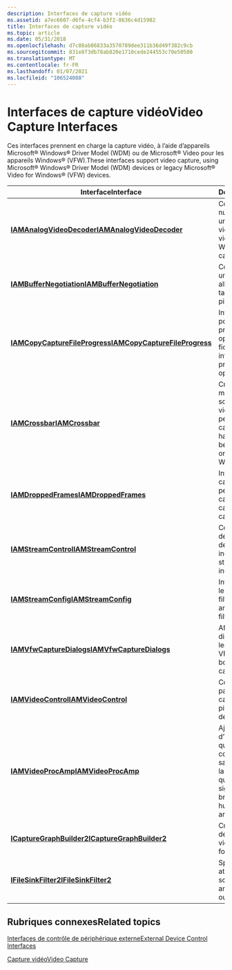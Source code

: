 ```yaml
---
description: Interfaces de capture vidéo
ms.assetid: a7ec6607-d6fe-4cf4-b3f2-8636c4d15982
title: Interfaces de capture vidéo
ms.topic: article
ms.date: 05/31/2018
ms.openlocfilehash: d7c88ab86833a3570789dee311b36d49f382c9cb
ms.sourcegitcommit: 831e8f3db78ab820e1710cede244553c70e50500
ms.translationtype: MT
ms.contentlocale: fr-FR
ms.lasthandoff: 01/07/2021
ms.locfileid: "106524088"
---
```

# <a name="video-capture-interfaces"></a><span data-ttu-id="e0bfc-103">Interfaces de capture vidéo</span><span class="sxs-lookup"><span data-stu-id="e0bfc-103">Video Capture Interfaces</span></span>

<span data-ttu-id="e0bfc-104">Ces interfaces prennent en charge la capture vidéo, à l’aide d’appareils Microsoft® Windows® Driver Model (WDM) ou de Microsoft® Video pour les appareils Windows® (VFW).</span><span class="sxs-lookup"><span data-stu-id="e0bfc-104">These interfaces support video capture, using Microsoft® Windows® Driver Model (WDM) devices or legacy Microsoft® Video for Windows® (VFW) devices.</span></span>



| <span data-ttu-id="e0bfc-105">Interface</span><span class="sxs-lookup"><span data-stu-id="e0bfc-105">Interface</span></span>                                                        | <span data-ttu-id="e0bfc-106">Description</span><span class="sxs-lookup"><span data-stu-id="e0bfc-106">Description</span></span>                                                                                                  |
|------------------------------------------------------------------|--------------------------------------------------------------------------------------------------------------|
| [<span data-ttu-id="e0bfc-107">**IAMAnalogVideoDecoder**</span><span class="sxs-lookup"><span data-stu-id="e0bfc-107">**IAMAnalogVideoDecoder**</span></span>](/windows/desktop/api/Strmif/nn-strmif-iamanalogvideodecoder)           | <span data-ttu-id="e0bfc-108">Contrôlez la numérisation vidéo sur une carte de capture vidéo WDM.</span><span class="sxs-lookup"><span data-stu-id="e0bfc-108">Control video digitization on a WDM video capture card.</span></span>                                                      |
| [<span data-ttu-id="e0bfc-109">**IAMBufferNegotiation**</span><span class="sxs-lookup"><span data-stu-id="e0bfc-109">**IAMBufferNegotiation**</span></span>](/windows/desktop/api/Strmif/nn-strmif-iambuffernegotiation)             | <span data-ttu-id="e0bfc-110">Contrôler la façon dont un code confidentiel alloue des mémoires tampons.</span><span class="sxs-lookup"><span data-stu-id="e0bfc-110">Control how a pin allocates buffers.</span></span>                                                                         |
| [<span data-ttu-id="e0bfc-111">**IAMCopyCaptureFileProgress**</span><span class="sxs-lookup"><span data-stu-id="e0bfc-111">**IAMCopyCaptureFileProgress**</span></span>](/windows/desktop/api/Strmif/nn-strmif-iamcopycapturefileprogress) | <span data-ttu-id="e0bfc-112">Interface de rappel pour recevoir la progression d’une opération de copie de fichier.</span><span class="sxs-lookup"><span data-stu-id="e0bfc-112">Callback interface to receive the progress of a file copy operation.</span></span>                                         |
| [<span data-ttu-id="e0bfc-113">**IAMCrossbar**</span><span class="sxs-lookup"><span data-stu-id="e0bfc-113">**IAMCrossbar**</span></span>](/windows/desktop/api/Strmif/nn-strmif-iamcrossbar)                               | <span data-ttu-id="e0bfc-114">Créez une connexion matérielle entre une source WDM Audio ou vidéo et un périphérique de capture WDM.</span><span class="sxs-lookup"><span data-stu-id="e0bfc-114">Create a hardware connection between a WDM audio or video source and a WDM capture device.</span></span>                   |
| [<span data-ttu-id="e0bfc-115">**IAMDroppedFrames**</span><span class="sxs-lookup"><span data-stu-id="e0bfc-115">**IAMDroppedFrames**</span></span>](/windows/desktop/api/Strmif/nn-strmif-iamdroppedframes)                     | <span data-ttu-id="e0bfc-116">Interrogez un filtre de capture sur les performances de capture.</span><span class="sxs-lookup"><span data-stu-id="e0bfc-116">Query a capture filter about capture performance.</span></span>                                                            |
| [<span data-ttu-id="e0bfc-117">**IAMStreamControl**</span><span class="sxs-lookup"><span data-stu-id="e0bfc-117">**IAMStreamControl**</span></span>](/windows/desktop/api/Strmif/nn-strmif-iamstreamcontrol)                     | <span data-ttu-id="e0bfc-118">Contrôler les heures de démarrage et d’arrêt des flux individuels.</span><span class="sxs-lookup"><span data-stu-id="e0bfc-118">Control the start and stop times of individual streams.</span></span>                                                      |
| [<span data-ttu-id="e0bfc-119">**IAMStreamConfig**</span><span class="sxs-lookup"><span data-stu-id="e0bfc-119">**IAMStreamConfig**</span></span>](/windows/desktop/api/Strmif/nn-strmif-iamstreamconfig)                       | <span data-ttu-id="e0bfc-120">Interrogez et définissez le format de sortie du filtre de capture.</span><span class="sxs-lookup"><span data-stu-id="e0bfc-120">Query and set the capture filter's output format.</span></span>                                                            |
| [<span data-ttu-id="e0bfc-121">**IAMVfwCaptureDialogs**</span><span class="sxs-lookup"><span data-stu-id="e0bfc-121">**IAMVfwCaptureDialogs**</span></span>](/windows/desktop/api/Strmif/nn-strmif-iamvfwcapturedialogs)             | <span data-ttu-id="e0bfc-122">Affiche les boîtes de dialogue fournies par les pilotes de capture VFW.</span><span class="sxs-lookup"><span data-stu-id="e0bfc-122">Display the dialog boxes provided by VFW capture drivers.</span></span>                                                    |
| [<span data-ttu-id="e0bfc-123">**IAMVideoControl**</span><span class="sxs-lookup"><span data-stu-id="e0bfc-123">**IAMVideoControl**</span></span>](/windows/desktop/api/Strmif/nn-strmif-iamvideocontrol)                       | <span data-ttu-id="e0bfc-124">Contrôler l’image à partir d’un appareil de capture.</span><span class="sxs-lookup"><span data-stu-id="e0bfc-124">Control the picture from a capture device.</span></span>                                                                   |
| [<span data-ttu-id="e0bfc-125">**IAMVideoProcAmp**</span><span class="sxs-lookup"><span data-stu-id="e0bfc-125">**IAMVideoProcAmp**</span></span>](/windows/desktop/api/Strmif/nn-strmif-iamvideoprocamp)                       | <span data-ttu-id="e0bfc-126">Ajustez les qualités d’un signal vidéo, telles que la luminosité, le contraste, la teinte, la saturation, la gamma et la netteté.</span><span class="sxs-lookup"><span data-stu-id="e0bfc-126">Adjust the qualities of a video signal, such as brightness, contrast, hue, saturation, gamma, and sharpness.</span></span> |
| [<span data-ttu-id="e0bfc-127">**ICaptureGraphBuilder2**</span><span class="sxs-lookup"><span data-stu-id="e0bfc-127">**ICaptureGraphBuilder2**</span></span>](/windows/desktop/api/Strmif/nn-strmif-icapturegraphbuilder2)           | <span data-ttu-id="e0bfc-128">Créer des graphiques de filtre pour la capture vidéo.</span><span class="sxs-lookup"><span data-stu-id="e0bfc-128">Build filter graphs for video capture.</span></span>                                                                       |
| [<span data-ttu-id="e0bfc-129">**IFileSinkFilter2**</span><span class="sxs-lookup"><span data-stu-id="e0bfc-129">**IFileSinkFilter2**</span></span>](/windows/desktop/api/Strmif/nn-strmif-ifilesinkfilter2)                     | <span data-ttu-id="e0bfc-130">Spécifiez le nom et les attributs d’un fichier de sortie.</span><span class="sxs-lookup"><span data-stu-id="e0bfc-130">Specify the name and attributes of an output file.</span></span>                                                           |



 

## <a name="related-topics"></a><span data-ttu-id="e0bfc-131">Rubriques connexes</span><span class="sxs-lookup"><span data-stu-id="e0bfc-131">Related topics</span></span>

<dl> <dt>

[<span data-ttu-id="e0bfc-132">Interfaces de contrôle de périphérique externe</span><span class="sxs-lookup"><span data-stu-id="e0bfc-132">External Device Control Interfaces</span></span>](external-device-control-interfaces.md)
</dt> <dt>

[<span data-ttu-id="e0bfc-133">Capture vidéo</span><span class="sxs-lookup"><span data-stu-id="e0bfc-133">Video Capture</span></span>](video-capture.md)
</dt> </dl>

 

 



